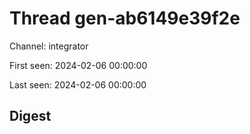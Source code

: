 # Thread gen-ab6149e39f2e
Channel: integrator

First seen: 2024-02-06 00:00:00

Last seen: 2024-02-06 00:00:00

## Digest


